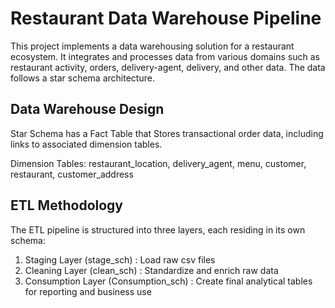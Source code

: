 # Restaurant Data Warehouse Pipeline 

This project implements a data warehousing solution for a restaurant ecosystem. It integrates and processes data from various domains such as restaurant activity, orders, delivery-agent, delivery, and other data. The data follows a star schema architecture.

## Data Warehouse Design
Star Schema has a Fact Table that Stores transactional order data, including links to associated dimension tables.

Dimension Tables: restaurant_location, delivery_agent, menu, customer, restaurant, customer_address

## ETL Methodology
The ETL pipeline is structured into three layers, each residing in its own schema:

1. Staging Layer (stage_sch) : Load raw csv files 
2. Cleaning Layer (clean_sch) : Standardize and enrich raw data
3. Consumption Layer (Consumption_sch) : Create final analytical tables for reporting and business use
